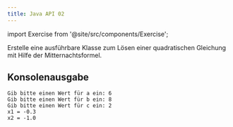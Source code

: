 ```yaml
---
title: Java API 02
---
```


import Exercise from '@site/src/components/Exercise';

Erstelle eine ausführbare Klasse zum Lösen einer quadratischen Gleichung mit
Hilfe der Mitternachtsformel.

## Konsolenausgabe

```console
Gib bitte einen Wert für a ein: 6
Gib bitte einen Wert für b ein: 8
Gib bitte einen Wert für c ein: 2
x1 = -0.3
x2 = -1.0
```

<Exercise pullRequest="31" branchSuffix="java-api/02" />
